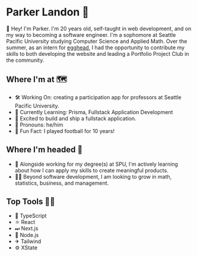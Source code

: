 # Parker Landon 🔭

👋 Hey! I'm Parker. I'm 20 years old, self-taught in web development, and on my way to becoming a software engineer. I'm a sophomore at Seattle Pacific University studying Computer Science and Applied Math. Over the summer, as an intern for [egghead](https://egghead.io), I had the opportunity to contribute my skills to both developing the website and leading a Portfolio Project Club in the community.

## Where I'm at 🗺
- 🛠 Working On: creating a participation app for professors at Seattle Pacific University.
- 🤔 Currently Learning: Prisma, Fullstack Application Development
- 🌵 Excited to build and ship a fullstack application.
- 👑 Pronouns: he/him
- 🏈 Fun Fact: I played football for 10 years!

## Where I'm headed 🎈
- 💎 Alongside working for my degree(s) at SPU, I'm actively learning about how I can apply my skills to create meaningful products.
- 🧙‍♂️ Beyond software development, I am looking to grow in math, statistics, business, and management.

## Top Tools 👷‍♂️
- 💙 TypeScript
- ⚛ React
- ⏭ Next.js
- 📗 Node.js
- ✈ Tailwind
- ⚙ XState
